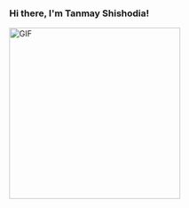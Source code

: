 ### Hi there, I'm Tanmay Shishodia! <!-- <img src="https://media.giphy.com/media/k1gwkZ64YyWWmEv7fE/giphy.gif" width="25px"> -->

<img align="left" alt="GIF" src="https://media.tenor.com/images/6aea6e1797d3ee567de4a6c975e59e3f/tenor.gif" width="308" height="308" />

<!-- <a href="https://www.linkedin.com/in/tanmayshishodia/"><img src="https://img.icons8.com/doodle/48/000000/linkedin--v2.png"/></a>
<a href="https://twitter.com/tanmayshishodia"><img src="https://img.icons8.com/doodle/48/000000/twitter--v1.png"/></a>
<a href="https://www.instagram.com/tanmayshishodia/"><img src="https://img.icons8.com/doodle/48/000000/instagram--v1.png"/></a> 
 -->

